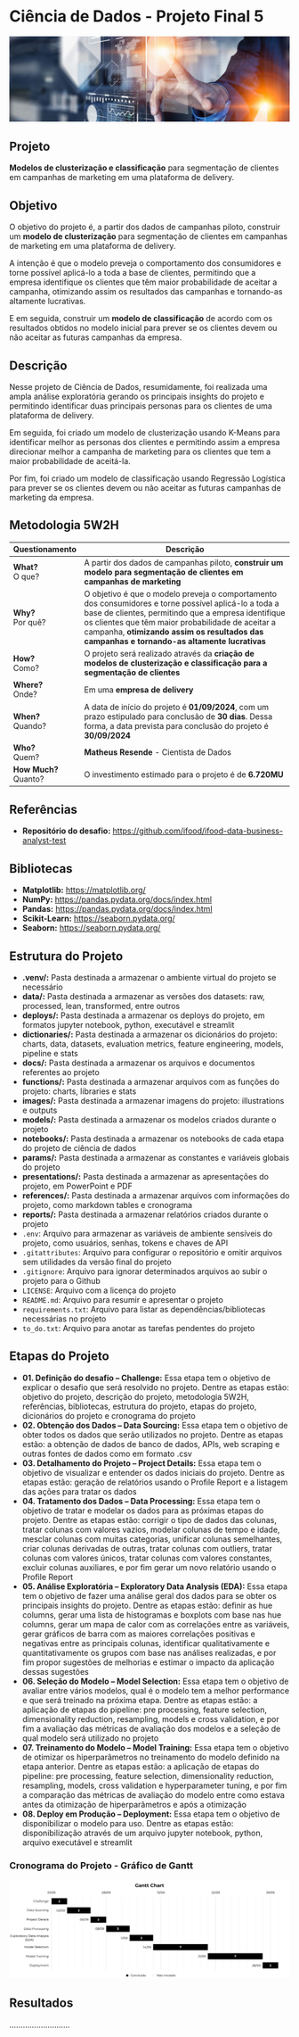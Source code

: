 # Ciência de Dados - Projeto Final 5

![Wallpaper](images/wallpaper.png)

## Projeto
**Modelos de clusterização e classificação** para segmentação de clientes em campanhas de marketing em uma plataforma de delivery.


## Objetivo
O objetivo do projeto é, a partir dos dados de campanhas piloto, construir um **modelo de clusterização** para segmentação de clientes em campanhas de marketing em uma plataforma de delivery. <br>

A intenção é que o modelo preveja o comportamento dos consumidores e torne possível aplicá-lo a toda a base de clientes, permitindo que a empresa identifique os clientes que têm maior probabilidade de aceitar a campanha, otimizando assim os resultados das campanhas e tornando-as altamente lucrativas. <br>

E em seguida, construir um **modelo de classificação** de acordo com os resultados obtidos no modelo inicial para prever se os clientes devem ou não aceitar as futuras campanhas da empresa.


## Descrição
Nesse projeto de Ciência de Dados, resumidamente, foi realizada uma ampla análise exploratória gerando os principais insights do projeto e permitindo identificar duas principais personas para os clientes de uma plataforma de delivery. 

Em seguida, foi criado um modelo de clusterização usando K-Means para identificar melhor as personas dos clientes e permitindo assim a empresa direcionar melhor a campanha de marketing para os clientes que tem a maior probabilidade de aceitá-la. 

Por fim, foi criado um modelo de classificação usando Regressão Logística para prever se os clientes devem ou não aceitar as futuras campanhas de marketing da empresa.


## Metodologia 5W2H
| **Questionamento**         | **Descrição**                                                                                                                                             |
|----------------------------|-----------------------------------------------------------------------------------------------------------------------------------------------------------|
| **What?**<br>O que?         | A partir dos dados de campanhas piloto, **construir um modelo para segmentação de clientes em campanhas de marketing**                                      |
| **Why?**<br>Por quê?        | O objetivo é que o modelo preveja o comportamento dos consumidores e torne possível aplicá-lo a toda a base de clientes, permitindo que a empresa identifique os clientes que têm maior probabilidade de aceitar a campanha, **otimizando assim os resultados das campanhas e tornando-as altamente lucrativas** |
| **How?**<br>Como?           | O projeto será realizado através da **criação de modelos de clusterização e classificação para a segmentação de clientes**                                  |
| **Where?**<br>Onde?         | Em uma **empresa de delivery**                                                                                                                            |
| **When?**<br>Quando?        | A data de início do projeto é **01/09/2024**, com um prazo estipulado para conclusão de **30 dias**. Dessa forma, a data prevista para conclusão do projeto é **30/09/2024** |
| **Who?**<br>Quem?           | **Matheus Resende** - Cientista de Dados                                                                                                                   |
| **How Much?**<br>Quanto?    | O investimento estimado para o projeto é de **6.720MU**                                                                                                    |


## Referências
- **Repositório do desafio:** https://github.com/ifood/ifood-data-business-analyst-test


## Bibliotecas
- **Matplotlib:** https://matplotlib.org/
- **NumPy:** https://pandas.pydata.org/docs/index.html
- **Pandas:** https://pandas.pydata.org/docs/index.html
- **Scikit-Learn:** https://seaborn.pydata.org/
- **Seaborn:** https://seaborn.pydata.org/


## Estrutura do Projeto
- **.venv/:** Pasta destinada a armazenar o ambiente virtual do projeto se necessário
- **data/:** Pasta destinada a armazenar as versões dos datasets: raw, processed, lean, transformed, entre outros
- **deploys/:** Pasta destinada a armazenar os deploys do projeto, em formatos jupyter notebook, python, executável e streamlit
- **dictionaries/:** Pasta destinada a armazenar os dicionários do projeto: charts, data, datasets, evaluation metrics, feature engineering, models, pipeline e stats
- **docs/:** Pasta destinada a armazenar os arquivos e documentos referentes ao projeto
- **functions/:** Pasta destinada a armazenar arquivos com as funções do projeto: charts, libraries e stats
- **images/:** Pasta destinada a armazenar imagens do projeto: illustrations e outputs
- **models/:** Pasta destinada a armazenar os modelos criados durante o projeto
- **notebooks/:** Pasta destinada a armazenar os notebooks de cada etapa do projeto de ciência de dados
- **params/:** Pasta destinada a armazenar as constantes e variáveis globais do projeto
- **presentations/:** Pasta destinada a armazenar as apresentações do projeto, em PowerPoint e PDF
- **references/:** Pasta destinada a armazenar arquivos com informações do projeto, como markdown tables e cronograma
- **reports/:** Pasta destinada a armazenar relatórios criados durante o projeto
- `.env`: Arquivo para armazenar as variáveis de ambiente sensíveis do projeto, como usuários, senhas, tokens e chaves de API
- `.gitattributes`: Arquivo para configurar o repositório e omitir arquivos sem utilidades da versão final do projeto
- `.gitignore`: Arquivo para ignorar determinados arquivos ao subir o projeto para o Github
- `LICENSE`: Arquivo com a licença do projeto
- `README.md`: Arquivo para resumir e apresentar o projeto
- `requirements.txt`: Arquivo para listar as dependências/bibliotecas necessárias no projeto
- `to_do.txt`: Arquivo para anotar as tarefas pendentes do projeto


## Etapas do Projeto
- **01. Definição do desafio – Challenge:** Essa etapa tem o objetivo de explicar o desafio que será resolvido no projeto. Dentre as etapas estão: objetivo do projeto, descrição do projeto, metodologia 5W2H, referências, bibliotecas, estrutura do projeto, etapas do projeto, dicionários do projeto e cronograma do projeto
- **02. Obtenção dos Dados – Data Sourcing:** Essa etapa tem o objetivo de obter todos os dados que serão utilizados no projeto. Dentre as etapas estão: a obtenção de dados de banco de dados, APIs, web scraping e outras fontes de dados como em formato .csv
- **03. Detalhamento do Projeto – Project Details:** Essa etapa tem o objetivo de visualizar e entender os dados iniciais do projeto. Dentre as etapas estão: geração de relatórios usando o Profile Report e a listagem das ações para tratar os dados
- **04. Tratamento dos Dados – Data Processing:** Essa etapa tem o objetivo de tratar e modelar os dados para as próximas etapas do projeto. Dentre as etapas estão: corrigir o tipo de dados das colunas, tratar colunas com valores vazios, modelar colunas de tempo e idade, mesclar colunas com muitas categorias, unificar colunas semelhantes, criar colunas derivadas de outras, tratar colunas com outliers, tratar colunas com valores únicos, tratar colunas com valores constantes, excluir colunas auxiliares, e por fim gerar um novo relatório usando o Profile Report
- **05. Análise Exploratória – Exploratory Data Analysis (EDA):** Essa etapa tem o objetivo de fazer uma análise geral dos dados para se obter os principais insights do projeto. Dentre as etapas estão: definir as hue columns, gerar uma lista de histogramas e boxplots com base nas hue columns, gerar um mapa de calor com as correlações entre as variáveis, gerar gráficos de barra com as maiores correlações positivas e negativas entre as principais colunas, identificar qualitativamente e quantitativamente os grupos com base nas análises realizadas, e por fim propor sugestões de melhorias e estimar o impacto da aplicação dessas sugestões
- **06. Seleção do Modelo – Model Selection:** Essa etapa tem o objetivo de avaliar entre vários modelos, qual é o modelo tem a melhor performance e que será treinado na próxima etapa. Dentre as etapas estão: a aplicação de etapas do pipeline: pre processing, feature selection, dimensionality reduction, resampling, models e cross validation, e por fim a avaliação das métricas de avaliação dos modelos e a seleção de qual modelo será utilizado no projeto 
- **07. Treinamento do Modelo – Model Training:** Essa etapa tem o objetivo de otimizar os hiperparâmetros no treinamento do modelo definido na etapa anterior. Dentre as etapas estão: a aplicação de etapas do pipeline: pre processing, feature selection, dimensionality reduction, resampling, models, cross validation e hyperparameter tuning, e por fim a comparação das métricas de avaliação do modelo entre como estava antes da otimização de hiperparâmetros e após a otimização
- **08. Deploy em Produção – Deployment:** Essa etapa tem o objetivo de disponibilizar o modelo para uso. Dentre as etapas estão: disponibilização através de um arquivo jupyter notebook, python, arquivo executável e streamlit


### Cronograma do Projeto - Gráfico de Gantt

![Schedule](images/output_schedule.png)


## Resultados
...........................